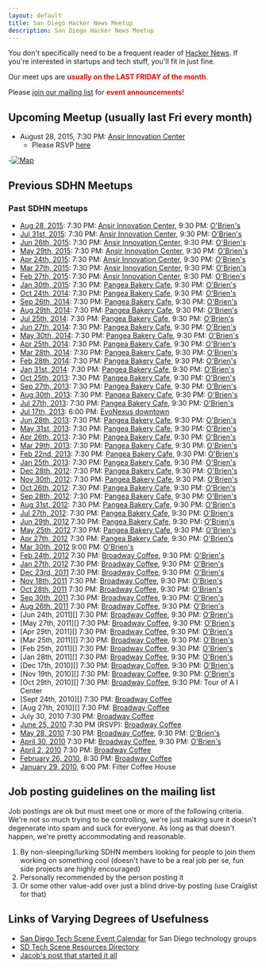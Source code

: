 ```yaml
---
layout: default
title: San Diego Hacker News Meetup
description: San Diego Hacker News Meetup
---
```



You don't specifically need to be a frequent reader of [Hacker News][].  If you're interested in startups and tech stuff, you'll fit in just fine.

Our meet ups are **<font color="red">usually on the LAST FRIDAY of the month</font>**.

Please [join our mailing list][join mailing list] for **<font color="red">event announcements</font>**!


Upcoming Meetup (usually last Fri every month)
----------------------------------------------

- August 28, 2015, 7:30 PM: [Ansir Innovation Center][]
  - Please RSVP [here][current event]

-[![Map](http://maps.google.com/maps/api/staticmap?center=32.826183,-117.154357&zoom=12&markers=32.826183,-117.154357&size=900x300&sensor=false&key=AIzaSyCjl3OGH0uP9fMn6O8NRb2yyHK-w1Kt3jk)](https://maps.google.com/maps?f=q&source=s_q&hl=en&geocode=&q=Pangea+Bakery+Cafe,+4689+Convoy+Street+%23100,+San+Diego,+CA&aq=0&oq=pangea+bakery+cafe&sll=32.824552,-117.108978&sspn=0.694722,1.233215&vpsrc=0&t=m&ie=UTF8&hq=Pangea+Bakery+Cafe,+4689+Convoy+Street+%23100,+San+Diego,+CA&hnear=&radius=15000&cid=18162738248507122637&ll=32.827962,-117.154427&spn=0.085394,0.154324&z=13&iwloc=A)

Previous SDHN Meetups
---------------------

### Past SDHN meetups

- [Aug 28, 2015][]: 7:30 PM: [Ansir Innovation Center][], 9:30 PM: [O'Brien's][]
- [Jul 31st, 2015][]: 7:30 PM: [Ansir Innovation Center][], 9:30 PM: [O'Brien's][]
- [Jun 26th, 2015][]: 7:30 PM: [Ansir Innovation Center][], 9:30 PM: [O'Brien's][]
- [May 29th, 2015][]: 7:30 PM: [Ansir Innovation Center][], 9:30 PM: [O'Brien's][]
- [Apr 24th, 2015][]: 7:30 PM: [Ansir Innovation Center][], 9:30 PM: [O'Brien's][]
- [Mar 27th, 2015][]: 7:30 PM: [Ansir Innovation Center][], 9:30 PM: [O'Brien's][]
- [Feb 27th, 2015][]: 7:30 PM: [Ansir Innovation Center][], 9:30 PM: [O'Brien's][]
- [Jan 30th, 2015][]: 7:30 PM: [Pangea Bakery Cafe][], 9:30 PM: [O'Brien's][]
- [Oct 24th, 2014][]: 7:30 PM: [Pangea Bakery Cafe][], 9:30 PM: [O'Brien's][]
- [Sep 26th, 2014][]: 7:30 PM: [Pangea Bakery Cafe][], 9:30 PM: [O'Brien's][]
- [Aug 29th, 2014][]: 7:30 PM: [Pangea Bakery Cafe][], 9:30 PM: [O'Brien's][]
- [Jul 25th, 2014][]: 7:30 PM: [Pangea Bakery Cafe][], 9:30 PM: [O'Brien's][]
- [Jun 27th, 2014][]: 7:30 PM: [Pangea Bakery Cafe][], 9:30 PM: [O'Brien's][]
- [May 30th, 2014][]: 7:30 PM: [Pangea Bakery Cafe][], 9:30 PM: [O'Brien's][]
- [Apr 25th, 2014][]: 7:30 PM: [Pangea Bakery Cafe][], 9:30 PM: [O'Brien's][]
- [Mar 28th, 2014][]: 7:30 PM: [Pangea Bakery Cafe][], 9:30 PM: [O'Brien's][]
- [Feb 28th, 2014][]: 7:30 PM: [Pangea Bakery Cafe][], 9:30 PM: [O'Brien's][]
- [Jan 31st, 2014][]: 7:30 PM: [Pangea Bakery Cafe][], 9:30 PM: [O'Brien's][]
- [Oct 25th, 2013][]: 7:30 PM: [Pangea Bakery Cafe][], 9:30 PM: [O'Brien's][]
- [Sep 27th, 2013][]: 7:30 PM: [Pangea Bakery Cafe][], 9:30 PM: [O'Brien's][]
- [Aug 30th, 2013][]: 7:30 PM: [Pangea Bakery Cafe][], 9:30 PM: [O'Brien's][]
- [Jul 27th, 2013][]: 7:30 PM: [Pangea Bakery Cafe][], 9:30 PM: [O'Brien's][]
- [Jul 17th, 2013][]: 6:00 PM: [EvoNexus downtown][]
- [Jun 28th, 2013][]: 7:30 PM: [Pangea Bakery Cafe][], 9:30 PM: [O'Brien's][]
- [May 31st, 2013][]: 7:30 PM: [Pangea Bakery Cafe][], 9:30 PM: [O'Brien's][]
- [Apr 26th, 2013][]: 7:30 PM: [Pangea Bakery Cafe][], 9:30 PM: [O'Brien's][]
- [Mar 29th, 2013][]: 7:30 PM: [Pangea Bakery Cafe][], 9:30 PM: [O'Brien's][]
- [Feb 22nd, 2013][]: 7:30 PM: [Pangea Bakery Cafe][], 9:30 PM: [O'Brien's][]
- [Jan 25th, 2013][]: 7:30 PM: [Pangea Bakery Cafe][], 9:30 PM: [O'Brien's][]
- [Dec 28th, 2012][]: 7:30 PM: [Pangea Bakery Cafe][], 9:30 PM: [O'Brien's][]
- [Nov 30th, 2012][]: 7:30 PM: [Pangea Bakery Cafe][], 9:30 PM: [O'Brien's][]
- [Oct 26th, 2012][]: 7:30 PM: [Pangea Bakery Cafe][], 9:30 PM: [O'Brien's][]
- [Sep 28th, 2012][]: 7:30 PM: [Pangea Bakery Cafe][], 9:30 PM: [O'Brien's][]
- [Aug 31st, 2012][]: 7:30 PM: [Pangea Bakery Cafe][], 9:30 PM: [O'Brien's][]
- [Jul 27th, 2012][]: 7:30 PM: [Pangea Bakery Cafe][], 9:30 PM: [O'Brien's][]
- [Jun 29th, 2012][] 7:30 PM: [Pangea Bakery Cafe][], 9:30 PM: [O'Brien's][]
- [May 25th, 2012][] 7:30 PM: [Pangea Bakery Cafe][], 9:30 PM: [O'Brien's][]
- [Apr 27th, 2012][] 7:30 PM: [Pangea Bakery Cafe][], 9:30 PM: [O'Brien's][]
- [Mar 30th, 2012][] 9:00 PM: [O'Brien's][]
- [Feb 24th, 2012][] 7:30 PM: [Broadway Coffee][], 9:30 PM: [O'Brien's][]
- [Jan 27th, 2012][] 7:30 PM: [Broadway Coffee][], 9:30 PM: [O'Brien's][]
- [Dec 23rd, 2011][] 7:30 PM: [Broadway Coffee][], 9:30 PM: [O'Brien's][]
- [Nov 18th, 2011][] 7:30 PM: [Broadway Coffee][], 9:30 PM: [O'Brien's][]
- [Oct 28th, 2011][] 7:30 PM: [Broadway Coffee][], 9:30 PM: [O'Brien's][]
- [Sep 30th, 2011][] 7:30 PM: [Broadway Coffee][], 9:30 PM: [O'Brien's][]
- [Aug 26th, 2011][] 7:30 PM: [Broadway Coffee][], 9:30 PM: [O'Brien's][]
- [Jun 24th, 2011][] 7:30 PM: [Broadway Coffee][], 9:30 PM: [O'Brien's][]
- [May 27th, 2011][] 7:30 PM: [Broadway Coffee][], 9:30 PM: [O'Brien's][]
- [Apr 29th, 2011][] 7:30 PM: [Broadway Coffee][], 9:30 PM: [O'Brien's][]
- [Mar 25th, 2011][] 7:30 PM: [Broadway Coffee][], 9:30 PM: [O'Brien's][]
- [Feb 25th, 2011][] 7:30 PM: [Broadway Coffee][], 9:30 PM: [O'Brien's][]
- [Jan 28th, 2011][] 7:30 PM: [Broadway Coffee][], 9:30 PM: [O'Brien's][]
- [Dec 17th, 2010][] 7:30 PM: [Broadway Coffee][], 9:30 PM: [O'Brien's][]
- [Nov 19th, 2010][] 7:30 PM: [Broadway Coffee][], 9:30 PM: [O'Brien's][]
- [Oct 29th, 2010][] 7:30 PM: [Broadway Coffee][], 9:30 PM: Tour of A I Center
- [Sept 24th, 2010][] 7:30 PM: [Broadway Coffee][]
- [Aug 27th, 2010][] 7:30 PM: [Broadway Coffee][]
- July 30, 2010 7:30 PM: [Broadway Coffee][]
- [June 25, 2010][] 7:30 PM (RSVP): [Broadway Coffee][]
- [May 28, 2010][] 7:30 PM: [Broadway Coffee][], 9:30 PM: [O'Brien's][]
- [April 30, 2010][] 7:30 PM: [Broadway Coffee][], 9:30 PM: [O'Brien's][]
- [April 2, 2010][] 7:30 PM: [Broadway Coffee][]
- [February 26, 2010][], 8:30 PM: [Broadway Coffee][]
- [January 29, 2010][], 6:00 PM: Filter Coffee House

[January 29, 2010]: http://news.ycombinator.com/item?id=1070922
[February 26, 2010]: http://news.ycombinator.com/item?id=1151039
[April 2, 2010]: http://news.ycombinator.com/item?id=1237044
[April 30, 2010]: http://news.ycombinator.com/item?id=1308886
[May 28, 2010]: http://news.ycombinator.com/item?id=1382787
[June 25, 2010]: http://news.ycombinator.com/item?id=1457405
[Aug 27th 2010]: http://news.ycombinator.com/item?id=1631571
[Sept 24th 2010]: http://news.ycombinator.com/item?id=1711429
[Oct 29th 2010]: http://news.ycombinator.com/item?id=1839302
[Nov 19th 2010]: http://news.ycombinator.com/item?id=1915064
[Dec 17th 2010]: http://news.ycombinator.com/item?id=2013202
[Jan 28th 2011]: http://news.ycombinator.com/item?id=2144816
[Feb 25th 2011]: http://news.ycombinator.com/item?id=2259365
[Mar 25th 2011]: http://news.ycombinator.com/item?id=2360908
[Apr 29th 2011]: http://news.ycombinator.com/item?id=2490317
[May 27th 2011]: http://news.ycombinator.org/item?id=2585520
[Jun 24th 2011]: http://news.ycombinator.org/item?id=2685683
[Jul 29th, 2011]: http://news.ycombinator.com/item?id=2814770
[Aug 26th, 2011]: http://news.ycombinator.com/item?id=2923505
[Sep 30th, 2011]: http://news.ycombinator.com/item?id=3050894
[Oct 28th, 2011]: http://news.ycombinator.com/item?id=3161347
[Nov 18th, 2011]: http://news.ycombinator.org/item?id=3250133
[Dec 23rd, 2011]: http://news.ycombinator.com/item?id=3378570
[Jan 27th, 2012]: http://news.ycombinator.com/item?id=3513058
[Feb 24th, 2012]: http://news.ycombinator.com/item?id=3623702
[Mar 30th, 2012]: http://news.ycombinator.com/item?id=3773993
[Apr 27th, 2012]: http://news.ycombinator.com/item?id=3897116
[May 25th, 2012]: http://news.ycombinator.com/item?id=4016290
[Jun 29th, 2012]: http://news.ycombinator.com/item?id=4174610
[Jul 27th, 2012]: http://news.ycombinator.com/item?id=4292648
[Aug 31st, 2012]: http://news.ycombinator.com/item?id=4457862
[Sep 28th, 2012]: http://news.ycombinator.com/item?id=4579127
[Oct 26th, 2012]: http://news.ycombinator.com/item?id=4695622
[Nov 30th, 2012]: http://news.ycombinator.com/item?id=4839832
[Dec 28th, 2012]: https://news.ycombinator.com/item?id=4972064
[Jan 25th, 2013]: http://news.ycombinator.com/item?id=5100267
[Feb 22nd, 2013]: http://news.ycombinator.com/item?id=5248324
[Mar 29th, 2013]: https://news.ycombinator.com/item?id=5452686
[Apr 26th, 2013]: https://news.ycombinator.com/item?id=5605397
[May 31st, 2013]: https://news.ycombinator.com/item?id=5790224
[Jun 28th, 2013]: https://news.ycombinator.com/item?id=5950064
[Jul 17th, 2013]: https://news.ycombinator.com/item?id=6052790
[Jul 27th, 2013]: https://news.ycombinator.com/item?id=6111011
[Aug 30th, 2013]: https://news.ycombinator.com/item?id=6293333
[Sep 27th, 2013]: https://news.ycombinator.com/item?id=6453250
[Oct 25th, 2013]: https://news.ycombinator.com/item?id=6602585
[Jan 31st, 2014]: https://news.ycombinator.com/item?id=7140870
[Feb 28th, 2014]: https://news.ycombinator.com/item?id=7302520
[Mar 28th, 2014]: https://news.ycombinator.com/item?id=7470439
[Apr 25th, 2014]: https://news.ycombinator.com/item?id=7644431
[May 30th, 2014]: https://news.ycombinator.com/item?id=7817431
[Jun 27th, 2014]: https://news.ycombinator.com/item?id=7947521
[Jul 25th, 2014]: https://news.ycombinator.com/item?id=8077141
[Aug 29th, 2014]: https://news.ycombinator.com/item?id=8234923
[Sep 26th, 2014]: https://news.ycombinator.com/item?id=8364922
[Oct 24th, 2014]: https://news.ycombinator.com/item?id=8498839
[Jan 30th, 2015]: https://news.ycombinator.com/item?id=8967387
[Feb 27th, 2015]: https://news.ycombinator.com/item?id=9110413
[Mar 27th, 2015]: https://news.ycombinator.com/item?id=9273436
[Apr 24th, 2015]: https://news.ycombinator.com/item?id=9428835
[May 29th, 2015]: https://news.ycombinator.com/item?id=9612235
[Jun 26th, 2015]: https://news.ycombinator.com/item?id=9779558
[Jul 31st, 2015]: https://news.ycombinator.com/item?id=9922797
[Aug 28, 2015]: https://hn.algolia.com/?sort=byPopularity&prefix=false&page=0&dateRange=last24h&type=story&query=san%20diego%20hacker%20news%20meetup%2065

Job posting guidelines on the mailing list
------------------------------------------

Job postings are ok but must meet one or more of the following criteria. We're not so much trying to be controlling, we're just making sure it doesn't degenerate into spam and suck for everyone. As long as that doesn't happen, we're pretty accommodating and reasonable.

1. By non-sleeping/lurking SDHN members looking for people to join them working on something cool (doesn't have to be a real job per se, fun side projects are highly encouraged)
2. Personally recommended by the person posting it
3. Or some other value-add over just a blind drive-by posting (use Craiglist for that)

Links of Varying Degrees of Usefulness
--------------------------------------

- [San Diego Tech Scene Event Calendar](http://www.sdtechscene.org/) for San Diego technology groups
- [SD Tech Scene Resources Directory](http://www.sdtechscene.org/resources/)
- [Jacob's post that started it all](http://news.ycombinator.com/item?id=1036120)

[2600 group]: https://san2600.org/
[hacker subculture]: http://web.archive.org/web/20110108130244/http://en.wikipedia.org/wiki/Hacker_(programmer_subculture)
[hacker (computing)]: http://web.archive.org/web/20110715191510/http://en.wikipedia.org/wiki/Hacker_(computing)
[Hacker News]: https://news.ycombinator.com
[Broadway Coffee]: http://www.yelp.com/biz/broadway-coffee-san-diego
[O'Brien's]: http://www.yelp.com/biz/o-briens-pub-san-diego
[Ansir Innovation Center]: http://ansirsd.com/
[Pangea Bakery Cafe]: http://www.yelp.com/biz/pangea-bakery-cafe-san-diego
[EvoNexus downtown]: http://www.commnexus.org/incubator/
[join mailing list]: http://groups.google.com/group/sd-hackernews/subscribe

[current event]: https://www.eventbrite.com/e/san-diego-hacker-news-meetup-65-tickets-18255790561
